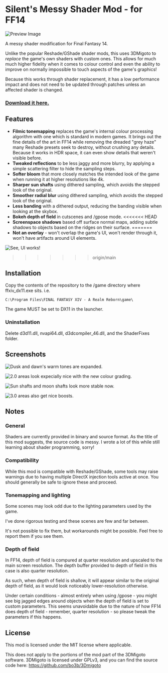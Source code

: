 # Silent's Messy Shader Mod - for FF14

![Preview Image](https://user-images.githubusercontent.com/16026653/129494572-8f3d45e8-4edd-4421-b7eb-ffc21b47f349.jpg)

A messy shader modification for Final Fantasy 14.

Unlike the popular Reshade/GShade shader mods, this uses 3DMigoto to *replace* the game's own shaders with custom ones. This allows for much much higher fidelity when it comes to colour control and even the ability to improve on normally impossible to touch aspects of the game's graphics!

Because this works through shader replacement, it has a low performance impact and does not need to be updated through patches unless an affected shader is changed.

### [Download it here.](https://github.com/s-ilent/smsm-ff14/archive/refs/heads/main.zip)

## Features

* **Filmic tonemapping** replaces the game's internal colour processing algorithm with one which is standard in modern games. It brings out the fine details of the art in FF14 while removing the dreaded "grey haze" many Reshade presets seek to destroy, without crushing any details. Because it works in HDR space, it can even show details that weren't visible before.
* **Tweaked reflections** to be less jaggy and more blurry, by applying a simple scattering filter to hide the sampling steps. 
* **Softer bloom** that more closely matches the intended look of the game when running it at higher resolutions like 4k. 
* **Sharper sun shafts** using dithered sampling, which avoids the stepped look of the original.
* **Smoother radial blur** using dithered sampling, which avoids the stepped look of the original. 
* **Less banding** with a dithered output, reducing the banding visible when looking at the skybox. 
* **Bokeh depth of field** in cutscenes and /gpose mode. 
<<<<<<< HEAD
* **Screenspace shadows** based off surface normal maps, adding subtle shadows to objects based on the ridges on their surface.
=======
* **Not an overlay** - won't overlap the game's UI, won't render through it, won't have artifacts around UI elements. 

![See, UI works!](https://user-images.githubusercontent.com/16026653/129494753-8958c9af-2891-4785-aabd-eef6958c7c8d.jpg)

>>>>>>> origin/main

## Installation

Copy the contents of the repository to the /game directory where ffxiv_dx11.exe sits. i.e.

`C:\Program Files\FINAL FANTASY XIV - A Realm Reborn\game\`

The game MUST be set to DX11 in the launcher. 
<!--
This relies on 3DMigoto to do the hard work.

1. Download and install 3DMigoto from https://github.com/bo3b/3Dmigoto/releases.
2. 3DMigoto comes with 3 folders. Extract the contents of the x64 folder next to ffxiv_dx11.exe. i.e.

`C:\Program Files\FINAL FANTASY XIV - A Realm Reborn\game\`

The game MUST be set to DX11 in the launcher. 

3. Finally, place the ShaderFixes folder from this repo next to ffxiv_dx11.exe, overwriting the folder created by 3DMigoto.
-->

### Uninstallation

Delete d3d11.dll, nvapi64.dll, d3dcompiler_46.dll, and the ShaderFixes folder.

## Screenshots

![Dusk and dawn's warm tones are expanded.](https://user-images.githubusercontent.com/16026653/129495100-bf11aa72-7c96-4327-b637-4e6782bb8e91.jpg)

![2.0 areas look expecially nice with the new colour grading.](https://user-images.githubusercontent.com/16026653/129494848-084b538a-8ea7-4fff-aa39-5fe608a72b2f.jpg)

![Sun shafts and moon shafts look more stable now.](https://user-images.githubusercontent.com/16026653/129495045-53050e6f-524a-43d3-859c-0e9cbec3bb22.jpg)

![3.0 areas also get nice boosts.](https://user-images.githubusercontent.com/16026653/129495129-9d3b0a89-2a73-4a86-a6b9-9c6db85c084b.jpg)


## Notes

### General
Shaders are currently provided in binary and source format. As the title of this mod suggests, the source code is messy. I wrote a lot of this while still learning about shader programming, sorry!

### Compatibility
While this mod is compatible with Reshade/GShade, some tools may raise warnings due to having multiple DirectX injection tools active at once. You should generally be safe to ignore these and proceed. 

### Tonemapping and lighting
Some scenes may look odd due to the lighting parameters used by the game. 

I've done rigorous testing and these scenes are few and far between. 

It's not possible to fix them, but workarounds might be possible. Feel free to report them if you see them. 

### Depth of field
In FF14, depth of field is compured at quarter resolution and upscaled to the main screen resolution. The depth buffer provided to depth of field in this case is also quarter resolution. 

As such, when depth of field is shallow, it will appear similar to the original depth of field, as it would look noticeably lower-resolution otherwise. 

Under certain conditions - almost entirely when using /gpose - you might see big jagged edges around objects when the depth of field is set to custom parameters. This seems unavoidable due to the nature of how FF14 does depth of field - remember, quarter resolution - so please tweak the parameters if this happens.

## License
This mod is licensed under the MIT license where applicable.

This does not apply to the portions of the mod part of the 3DMigoto software. 3DMigoto is licensed under GPLv3, and you can find the source code here: https://github.com/bo3b/3Dmigoto
